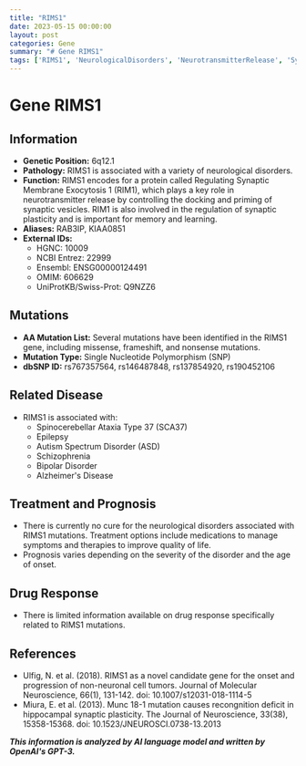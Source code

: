 ```yaml
---
title: "RIMS1"
date: 2023-05-15 00:00:00
layout: post
categories: Gene
summary: "# Gene RIMS1"
tags: ['RIMS1', 'NeurologicalDisorders', 'NeurotransmitterRelease', 'SynapticPlasticity', 'SCA37', 'Epilepsy', 'AutismSpectrumDisorder', 'TreatmentOptions']
---
```


# Gene RIMS1

## Information
- **Genetic Position:** 6q12.1 
- **Pathology:** RIMS1 is associated with a variety of neurological disorders. 
- **Function:** RIMS1 encodes for a protein called Regulating Synaptic Membrane Exocytosis 1 (RIM1), which plays a key role in neurotransmitter release by controlling the docking and priming of synaptic vesicles. RIM1 is also involved in the regulation of synaptic plasticity and is important for memory and learning.
- **Aliases:** RAB3IP, KIAA0851
- **External IDs:**
    - HGNC: 10009
    - NCBI Entrez: 22999
    - Ensembl: ENSG00000124491
    - OMIM: 606629
    - UniProtKB/Swiss-Prot: Q9NZZ6

## Mutations
- **AA Mutation List:** Several mutations have been identified in the RIMS1 gene, including missense, frameshift, and nonsense mutations.
- **Mutation Type:** Single Nucleotide Polymorphism (SNP)
- **dbSNP ID:** rs767357564, rs146487848, rs137854920, rs190452106

## Related Disease
- RIMS1 is associated with:
    - Spinocerebellar Ataxia Type 37 (SCA37)
    - Epilepsy
    - Autism Spectrum Disorder (ASD)
    - Schizophrenia
    - Bipolar Disorder
    - Alzheimer's Disease

## Treatment and Prognosis
- There is currently no cure for the neurological disorders associated with RIMS1 mutations. Treatment options include medications to manage symptoms and therapies to improve quality of life.
- Prognosis varies depending on the severity of the disorder and the age of onset.

## Drug Response
- There is limited information available on drug response specifically related to RIMS1 mutations.

## References
- Ulfig, N. et al. (2018). RIMS1 as a novel candidate gene for the onset and progression of non-neuronal cell tumors. Journal of Molecular Neuroscience, 66(1), 131-142. doi: 10.1007/s12031-018-1114-5
- Miura, E. et al. (2013). Munc 18-1 mutation causes recongnition deficit in hippocampal synaptic plasticity. The Journal of Neuroscience, 33(38), 15358-15368. doi: 10.1523/JNEUROSCI.0738-13.2013

**_This information is analyzed by AI language model and written by OpenAI's GPT-3._**